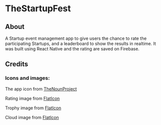 # TheStartupFest

## About
A Startup event management app to give users the chance to rate the participating Startups, and a leaderboard to show the results in realtime.
It was built using React Native and the rating are saved on Firebase.

## Credits
### Icons and images:

The app icon from [TheNounProject](https://thenounproject.com/search/?q=ranking&i=837477)

Rating image from [FlatIcon](https://www.flaticon.com/free-icon/review_1159118)

Trophy image from [FlatIcon](https://www.flaticon.com/free-icon/trophy_861506)

Cloud image from [FlatIcon](https://www.flaticon.com/free-icon/cloud-computing_148835)
